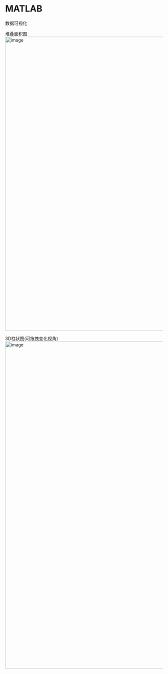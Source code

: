 # MATLAB
数据可视化

堆叠面积图
<img width="941" alt="image" src="https://github.com/dairui2/MATLAB/assets/31460898/3a0d7e54-aecc-4aab-a2e5-acfac4e9a577">

3D柱状图(可拖拽变化视角)
<img width="1047" alt="image" src="https://github.com/dairui2/MATLAB/assets/31460898/79b52dfb-746b-413b-bb08-3c9d744d48a8">

